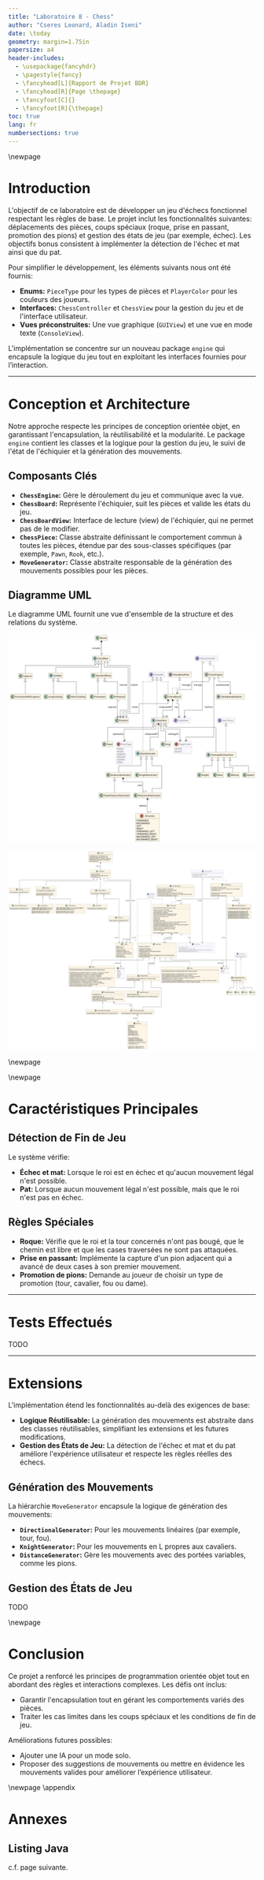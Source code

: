 ```yaml
---
title: "Laboratoire 8 - Chess"
author: "Cseres Leonard, Aladin Iseni"
date: \today
geometry: margin=1.75in
papersize: a4
header-includes:
  - \usepackage{fancyhdr}
  - \pagestyle{fancy}
  - \fancyhead[L]{Rapport de Projet BDR}
  - \fancyhead[R]{Page \thepage}
  - \fancyfoot[C]{}
  - \fancyfoot[R]{\thepage}
toc: true
lang: fr
numbersections: true
---
```


\newpage

# Introduction

L'objectif de ce laboratoire est de développer un jeu d'échecs fonctionnel
respectant les règles de base. Le projet inclut les fonctionnalités suivantes:
déplacements des pièces, coups spéciaux (roque, prise en passant, promotion des
pions) et gestion des états de jeu (par exemple, échec). Les objectifs bonus
consistent à implémenter la détection de l'échec et mat ainsi que du pat.

Pour simplifier le développement, les éléments suivants nous ont été fournis:

- **Enums:** `PieceType` pour les types de pièces et `PlayerColor` pour les
  couleurs des joueurs.
- **Interfaces:** `ChessController` et `ChessView` pour la gestion du jeu et de
  l'interface utilisateur.
- **Vues préconstruites:** Une vue graphique (`GUIView`) et une vue en mode
  texte (`ConsoleView`).

L'implémentation se concentre sur un nouveau package `engine` qui encapsule la
logique du jeu tout en exploitant les interfaces fournies pour l’interaction.

---

# Conception et Architecture

Notre approche respecte les principes de conception orientée objet, en
garantissant l'encapsulation, la réutilisabilité et la modularité. Le package
`engine` contient les classes et la logique pour la gestion du jeu, le suivi de
l'état de l'échiquier et la génération des mouvements.

## Composants Clés

- **`ChessEngine`:** Gère le déroulement du jeu et communique avec la vue.
- **`ChessBoard`:** Représente l'échiquier, suit les pièces et valide les états
  du jeu.
- **`ChessBoardView`:** Interface de lecture (view) de l'échiquier, qui ne
  permet pas de le modifier.
- **`ChessPiece`:** Classe abstraite définissant le comportement commun à toutes
  les pièces, étendue par des sous-classes spécifiques (par exemple, `Pawn`,
  `Rook`, etc.).
- **`MoveGenerator`:** Classe abstraite responsable de la génération des
  mouvements possibles pour les pièces.

## Diagramme UML

Le diagramme UML fournit une vue d'ensemble de la structure et des
relations du système.

![Schéma UML (Vue simplifiée)](./assets/uml-simple.svg)

![Schéma UML (Vue détaillée)](./assets/uml.svg)

\newpage

\newpage

# Caractéristiques Principales

## Détection de Fin de Jeu

Le système vérifie:

- **Échec et mat:** Lorsque le roi est en échec et qu'aucun mouvement légal
  n'est possible.
- **Pat:** Lorsque aucun mouvement légal n'est possible, mais que le roi n'est
  pas en échec.

## Règles Spéciales

- **Roque:** Vérifie que le roi et la tour concernés n'ont pas bougé, que le
  chemin est libre et que les cases traversées ne sont pas attaquées.
- **Prise en passant:** Implémente la capture d'un pion adjacent qui a avancé de
  deux cases à son premier mouvement.
- **Promotion de pions:** Demande au joueur de choisir un type de promotion
  (tour, cavalier, fou ou dame).

---

# Tests Effectués

TODO

---

# Extensions

L'implémentation étend les fonctionnalités au-delà des exigences de base:

- **Logique Réutilisable:** La génération des mouvements est abstraite dans des
  classes réutilisables, simplifiant les extensions et les futures modifications.
- **Gestion des États de Jeu:** La détection de l'échec et mat et du pat
  améliore l'expérience utilisateur et respecte les règles réelles des échecs.

## Génération des Mouvements

La hiérarchie `MoveGenerator` encapsule la logique de génération des mouvements:

- **`DirectionalGenerator`:** Pour les mouvements linéaires (par exemple, tour,
  fou).
- **`KnightGenerator`:** Pour les mouvements en L propres aux cavaliers.
- **`DistanceGenerator`:** Gère les mouvements avec des portées variables, comme
  les pions.

## Gestion des États de Jeu

TODO

\newpage

# Conclusion

Ce projet a renforcé les principes de programmation orientée objet tout en
abordant des règles et interactions complexes. Les défis ont inclus:

- Garantir l'encapsulation tout en gérant les comportements variés des pièces.
- Traiter les cas limites dans les coups spéciaux et les conditions de fin de
  jeu.

Améliorations futures possibles:

- Ajouter une IA pour un mode solo.
- Proposer des suggestions de mouvements ou mettre en évidence les
  mouvements valides pour améliorer l’expérience utilisateur.

\newpage
\appendix

# Annexes

## Listing Java

c.f. page suivante.
